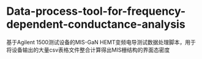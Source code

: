 # Data-process-tool-for-frequency-dependent-conductance-analysis
基于Agilent 1500测试设备的MIS-GaN HEMT变频电导测试数据处理脚本，用于将设备输出的大量csv表格文件整合计算得出MIS栅结构的界面态密度
